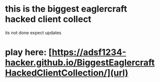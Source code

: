 # this is the biggest eaglercraft hacked client collect
its not done expect updates
# play here: [https://adsf1234-hacker.github.io/BiggestEaglercraftHackedClientCollection/](url)
